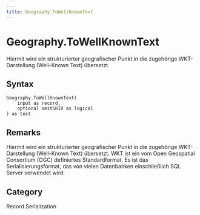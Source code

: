 ```yaml
---
title: Geography.ToWellKnownText
---
```


# Geography.ToWellKnownText


Hiermit wird ein strukturierter geografischer Punkt in die zugehörige WKT-Darstellung (Well-Known Text) übersetzt.


## Syntax

```powerquery
Geography.ToWellKnownText(
    input as record,
    optional omitSRID as logical
) as text
```


## Remarks

Hiermit wird ein strukturierter geografischer Punkt in die zugehörige WKT-Darstellung (Well-Known Text) übersetzt. WKT ist ein vom Open Geospatial Consortium (OGC) definiertes Standardformat. Es ist das Serialisierungsformat, das von vielen Datenbanken einschließlich SQL Server verwendet wird.



## Category
Record.Serialization

